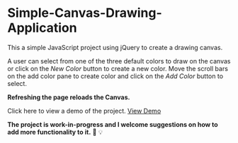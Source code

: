 # Simple-Canvas-Drawing-Application
This a simple JavaScript project using jQuery to create a drawing canvas.

A user can select from one of the three default colors to draw on the canvas or click on the *New Color* button to create a new color. Move the scroll bars on the add color pane to create color and click on the *Add Color* button to select.

**Refreshing the page reloads the Canvas.**

Click here to view a demo of the project. [View Demo](https://trishachi.github.io/Simple-Canvas-Drawing-Application/)

**The project is work-in-progress and I welcome suggestions on how to add more functionality to it.** :thought_balloon: :bulb:

